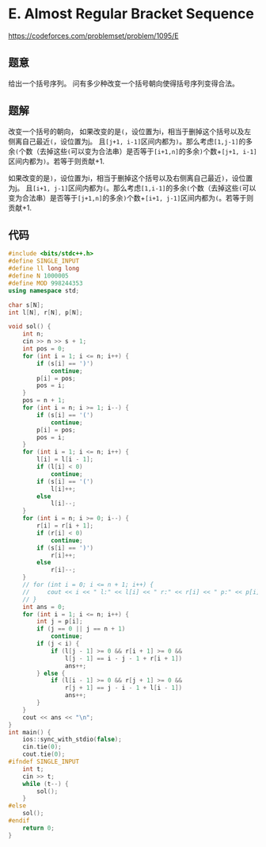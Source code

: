 # E. Almost Regular Bracket Sequence

https://codeforces.com/problemset/problem/1095/E

## 题意

给出一个括号序列。
问有多少种改变一个括号朝向使得括号序列变得合法。


## 题解

改变一个括号的朝向，
如果改变的是`(`，设位置为i，相当于删掉这个括号以及左侧离自己最近`(`，设位置为j。
且`[j+1, i-1]`区间内都为`)`。那么考虑`[1,j-1]`的多余`(`个数（去掉这些`(`可以变为合法串）是否等于`[i+1,n]`的多余`)`个数+`[j+1, i-1]`区间内都为`)`。若等于则贡献+1.

如果改变的是`)`，设位置为i，相当于删掉这个括号以及右侧离自己最近`)`，设位置为j。
且`[i+1, j-1]`区间内都为`(`。那么考虑`[1,i-1]`的多余`(`个数（去掉这些`(`可以变为合法串）是否等于`[j+1,n]`的多余`)`个数+`[i+1, j-1]`区间内都为`(`。若等于则贡献+1.



## 代码

``` cpp
#include <bits/stdc++.h>
#define SINGLE_INPUT
#define ll long long
#define N 1000005
#define MOD 998244353
using namespace std;

char s[N];
int l[N], r[N], p[N];

void sol() {
    int n;
    cin >> n >> s + 1;
    int pos = 0;
    for (int i = 1; i <= n; i++) {
        if (s[i] == ')')
            continue;
        p[i] = pos;
        pos = i;
    }
    pos = n + 1;
    for (int i = n; i >= 1; i--) {
        if (s[i] == '(')
            continue;
        p[i] = pos;
        pos = i;
    }
    for (int i = 1; i <= n; i++) {
        l[i] = l[i - 1];
        if (l[i] < 0)
            continue;
        if (s[i] == '(')
            l[i]++;
        else
            l[i]--;
    }
    for (int i = n; i >= 0; i--) {
        r[i] = r[i + 1];
        if (r[i] < 0)
            continue;
        if (s[i] == ')')
            r[i]++;
        else
            r[i]--;
    }
    // for (int i = 0; i <= n + 1; i++) {
    //     cout << i << " l:" << l[i] << " r:" << r[i] << " p:" << p[i] << endl;
    // }
    int ans = 0;
    for (int i = 1; i <= n; i++) {
        int j = p[i];
        if (j == 0 || j == n + 1)
            continue;
        if (j < i) {
            if (l[j - 1] >= 0 && r[i + 1] >= 0 &&
                l[j - 1] == i - j - 1 + r[i + 1])
                ans++;
        } else {
            if (l[i - 1] >= 0 && r[j + 1] >= 0 &&
                r[j + 1] == j - i - 1 + l[i - 1])
                ans++;
        }
    }
    cout << ans << "\n";
}
int main() {
    ios::sync_with_stdio(false);
    cin.tie(0);
    cout.tie(0);
#ifndef SINGLE_INPUT
    int t;
    cin >> t;
    while (t--) {
        sol();
    }
#else
    sol();
#endif
    return 0;
}
```